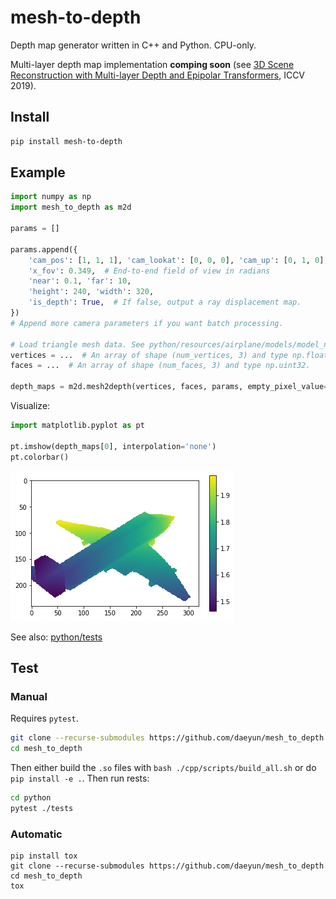 # mesh-to-depth

Depth map generator written in C++ and Python. CPU-only.

Multi-layer depth map implementation **comping soon** (see [3D Scene Reconstruction with Multi-layer Depth and Epipolar Transformers](https://research.dshin.org/iccv19/multi-layer-depth/), ICCV 2019).

## Install

```bash
pip install mesh-to-depth
```

## Example

```python
import numpy as np
import mesh_to_depth as m2d

params = []

params.append({
    'cam_pos': [1, 1, 1], 'cam_lookat': [0, 0, 0], 'cam_up': [0, 1, 0],
    'x_fov': 0.349,  # End-to-end field of view in radians
    'near': 0.1, 'far': 10,
    'height': 240, 'width': 320,
    'is_depth': True,  # If false, output a ray displacement map.
})
# Append more camera parameters if you want batch processing.

# Load triangle mesh data. See python/resources/airplane/models/model_normalized.obj
vertices = ...  # An array of shape (num_vertices, 3) and type np.float32.
faces = ...  # An array of shape (num_faces, 3) and type np.uint32.

depth_maps = m2d.mesh2depth(vertices, faces, params, empty_pixel_value=np.nan)
```

Visualize:

```python
import matplotlib.pyplot as pt

pt.imshow(depth_maps[0], interpolation='none')
pt.colorbar()
```

![matplotlib figure of the generated depth map](./docs/images/figure1.png)

See also: [python/tests](python/tests/test_depth_generation.py)

## Test

### Manual

Requires `pytest`.

```bash
git clone --recurse-submodules https://github.com/daeyun/mesh_to_depth
cd mesh_to_depth
```

Then either build the `.so` files with `bash ./cpp/scripts/build_all.sh` or do `pip install -e .`. Then run rests:

```bash
cd python
pytest ./tests
```

### Automatic

```
pip install tox
git clone --recurse-submodules https://github.com/daeyun/mesh_to_depth
cd mesh_to_depth
tox
```
